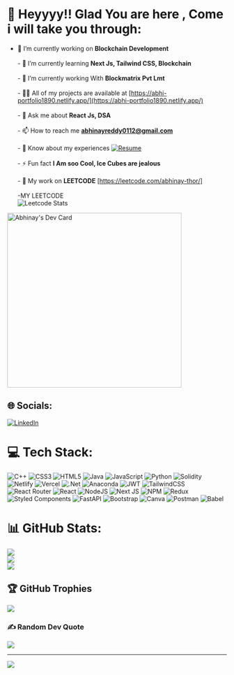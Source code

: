 # 💫 Heyyyy!! Glad You are here , Come i will take you through:
- 🔭 I’m currently working on **Blockchain Development**<br><br>- 🌱 I’m currently learning **Next Js, Tailwind CSS, Blockchain**<br><br>- 👯 I’m currently working With **Blockmatrix Pvt Lmt**<br><br>- 👨‍💻 All of my projects are available at [https://abhi-portfolio1890.netlify.app/](https://abhi-portfolio1890.netlify.app/)<br><br>- 💬 Ask me about **React Js, DSA**<br><br>- 📫 How to reach me **abhinayreddy0112@gmail.com**<br><br>- 📄 Know about my experiences [![Resume](https://img.shields.io/badge/Resume-%230077B5.svg?logo=resume&logoColor=white)](https://drive.google.com/file/d/1NQCN3nq7ShLkADGlvmr2_SQGhI6FdEVX/view?usp=drive_link)<br><br>- ⚡ Fun fact **I Am soo Cool, Ice Cubes are jealous**<br><br>- 👯 My work on **LEETCODE** [https://leetcode.com/abhinay-thor/]<br><br>-MY LEETCODE<br>![Leetcode Stats](https://leetcard.jacoblin.cool/abhinay-thor?ext=contest&theme=unicorn)<br>


<a href="https://app.daily.dev/abhi1890"><img src="https://api.daily.dev/devcards/d3dfd6743f504c62a6a518f495b0efbb.png?r=i2c" width="400" alt="Abhinay's Dev Card"/></a>

## 🌐 Socials:
[![LinkedIn](https://img.shields.io/badge/LinkedIn-%230077B5.svg?logo=linkedin&logoColor=white)](https://www.linkedin.com/in/abhinay-reddy-9375a1203/) 

# 💻 Tech Stack:
![C++](https://img.shields.io/badge/c++-%2300599C.svg?style=for-the-badge&logo=c%2B%2B&logoColor=white) ![CSS3](https://img.shields.io/badge/css3-%231572B6.svg?style=for-the-badge&logo=css3&logoColor=white) ![HTML5](https://img.shields.io/badge/html5-%23E34F26.svg?style=for-the-badge&logo=html5&logoColor=white) ![Java](https://img.shields.io/badge/java-%23ED8B00.svg?style=for-the-badge&logo=java&logoColor=white) ![JavaScript](https://img.shields.io/badge/javascript-%23323330.svg?style=for-the-badge&logo=javascript&logoColor=%23F7DF1E) ![Python](https://img.shields.io/badge/python-3670A0?style=for-the-badge&logo=python&logoColor=ffdd54) ![Solidity](https://img.shields.io/badge/Solidity-%23363636.svg?style=for-the-badge&logo=solidity&logoColor=white) ![Netlify](https://img.shields.io/badge/netlify-%23000000.svg?style=for-the-badge&logo=netlify&logoColor=#00C7B7) ![Vercel](https://img.shields.io/badge/vercel-%23000000.svg?style=for-the-badge&logo=vercel&logoColor=white) ![.Net](https://img.shields.io/badge/.NET-5C2D91?style=for-the-badge&logo=.net&logoColor=white) ![Anaconda](https://img.shields.io/badge/Anaconda-%2344A833.svg?style=for-the-badge&logo=anaconda&logoColor=white) ![JWT](https://img.shields.io/badge/JWT-black?style=for-the-badge&logo=JSON%20web%20tokens) ![TailwindCSS](https://img.shields.io/badge/tailwindcss-%2338B2AC.svg?style=for-the-badge&logo=tailwind-css&logoColor=white) ![React Router](https://img.shields.io/badge/React_Router-CA4245?style=for-the-badge&logo=react-router&logoColor=white) ![React](https://img.shields.io/badge/react-%2320232a.svg?style=for-the-badge&logo=react&logoColor=%2361DAFB) ![NodeJS](https://img.shields.io/badge/node.js-6DA55F?style=for-the-badge&logo=node.js&logoColor=white) ![Next JS](https://img.shields.io/badge/Next-black?style=for-the-badge&logo=next.js&logoColor=white) ![NPM](https://img.shields.io/badge/NPM-%23000000.svg?style=for-the-badge&logo=npm&logoColor=white) ![Redux](https://img.shields.io/badge/redux-%23593d88.svg?style=for-the-badge&logo=redux&logoColor=white) ![Styled Components](https://img.shields.io/badge/styled--components-DB7093?style=for-the-badge&logo=styled-components&logoColor=white) ![FastAPI](https://img.shields.io/badge/FastAPI-005571?style=for-the-badge&logo=fastapi) ![Bootstrap](https://img.shields.io/badge/bootstrap-%23563D7C.svg?style=for-the-badge&logo=bootstrap&logoColor=white) ![Canva](https://img.shields.io/badge/Canva-%2300C4CC.svg?style=for-the-badge&logo=Canva&logoColor=white) ![Postman](https://img.shields.io/badge/Postman-FF6C37?style=for-the-badge&logo=postman&logoColor=white) ![Babel](https://img.shields.io/badge/Babel-F9DC3e?style=for-the-badge&logo=babel&logoColor=black)
# 📊 GitHub Stats:
![](https://github-readme-stats.vercel.app/api?username=abhi-apple&theme=blue-green&hide_border=true&include_all_commits=true&count_private=true)<br/>
![](https://github-readme-streak-stats.herokuapp.com/?user=abhi-apple&theme=blue-green&hide_border=true)<br/>
![](https://github-readme-stats.vercel.app/api/top-langs/?username=abhi-apple&theme=blue-green&hide_border=true&include_all_commits=true&count_private=true&layout=compact)

## 🏆 GitHub Trophies
![](https://github-profile-trophy.vercel.app/?username=abhi-apple&theme=monokai&no-frame=true&no-bg=true&margin-w=4)

### ✍️ Random Dev Quote
![](https://quotes-github-readme.vercel.app/api?type=horizontal&theme=radical)


---
[![](https://visitcount.itsvg.in/api?id=abhi-apple&icon=2&color=3)](https://visitcount.itsvg.in)

